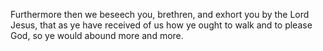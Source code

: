 Furthermore then we beseech you, brethren, and exhort you by the Lord Jesus, that as ye have received of us how ye ought to walk and to please God, so ye would abound more and more.
